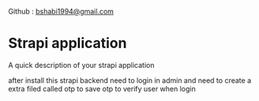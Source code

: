 Github : bshabi1994@gmail.com

# Strapi application

A quick description of your strapi application

after install this strapi backend need to login in admin and need to create a extra filed called otp to save otp to verify user when login
